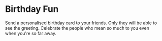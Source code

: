 # Birthday Fun

Send a personalised birthday card to your friends. Only they will be able to see
the greeting. Celebrate the people who mean so much to you even when you're so
far away.